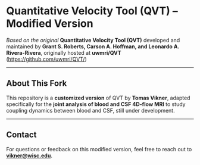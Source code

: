 # Quantitative Velocity Tool (QVT) – Modified Version

*Based on the original* **Quantitative Velocity Tool (QVT)** developed and maintained by **Grant S. Roberts, Carson A. Hoffman, and Leonardo A. Rivera-Rivera**, originally hosted at **uwmri/QVT** (https://github.com/uwmri/QVT/)

---

## About This Fork

This repository is a **customized version** of QVT by **Tomas Vikner**, adapted specifically for the **joint analysis of blood and CSF 4D-flow MRI** to study coupling dynamics between blood and CSF, still under development.

---

## Contact

For questions or feedback on this modified version, feel free to reach out to **vikner@wisc.edu**.
